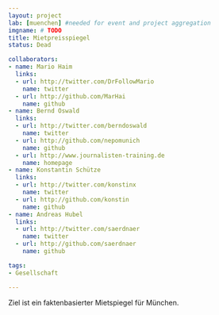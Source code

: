 ```yaml
---
layout: project
lab: [muenchen] #needed for event and project aggregation
imgname: # TODO
title: Mietpreisspiegel
status: Dead

collaborators:
- name: Mario Haim
  links:
  - url: http://twitter.com/DrFollowMario
    name: twitter
  - url: http://github.com/MarHai
    name: github
- name: Bernd Oswald
  links:
  - url: http://twitter.com/berndoswald
    name: twitter
  - url: http://github.com/nepomunich
    name: github
  - url: http://www.journalisten-training.de
    name: homepage
- name: Konstantin Schütze
  links:
  - url: http://twitter.com/konstinx
    name: twitter
  - url: http://github.com/konstin
    name: github
- name: Andreas Hubel
  links:
  - url: http://twitter.com/saerdnaer
    name: twitter
  - url: http://github.com/saerdnaer
    name: github

tags:
- Gesellschaft

---
```


Ziel ist ein faktenbasierter Mietspiegel für München.
